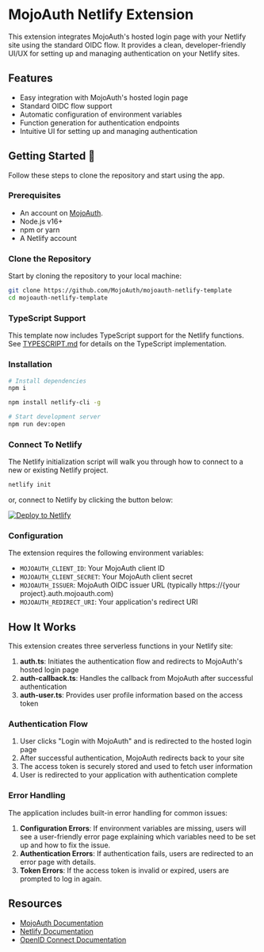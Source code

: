 # MojoAuth Netlify Extension

This extension integrates MojoAuth's hosted login page with your Netlify site using the standard OIDC flow. It provides a clean, developer-friendly UI/UX for setting up and managing authentication on your Netlify sites.

## Features

- Easy integration with MojoAuth's hosted login page
- Standard OIDC flow support
- Automatic configuration of environment variables
- Function generation for authentication endpoints
- Intuitive UI for setting up and managing authentication

## Getting Started 🚀

Follow these steps to clone the repository and start using the app.

### Prerequisites

- An account on [MojoAuth](https://mojoauth.com/).
- Node.js v16+
- npm or yarn
- A Netlify account

### Clone the Repository

Start by cloning the repository to your local machine:

```bash
git clone https://github.com/MojoAuth/mojoauth-netlify-template
cd mojoauth-netlify-template
```

### TypeScript Support

This template now includes TypeScript support for the Netlify functions. See [TYPESCRIPT.md](TYPESCRIPT.md) for details on the TypeScript implementation.

### Installation

```bash
# Install dependencies
npm i

npm install netlify-cli -g

# Start development server
npm run dev:open
```

### Connect To Netlify

The Netlify initialization script will walk you through how to connect to a new or existing Netlify project.

```bash
netlify init
```
or, connect to Netlify by clicking the button below:

[![Deploy to Netlify](https://www.netlify.com/img/deploy/button.svg)](https://app.netlify.com/start/deploy?repository=https://github.com/MojoAuth/mojoauth-netlify-template)


### Configuration

The extension requires the following environment variables:

- `MOJOAUTH_CLIENT_ID`: Your MojoAuth client ID
- `MOJOAUTH_CLIENT_SECRET`: Your MojoAuth client secret
- `MOJOAUTH_ISSUER`: MojoAuth OIDC issuer URL (typically https://{your project}.auth.mojoauth.com)
- `MOJOAUTH_REDIRECT_URI`: Your application's redirect URI


## How It Works

This extension creates three serverless functions in your Netlify site:

1. **auth.ts**: Initiates the authentication flow and redirects to MojoAuth's hosted login page
2. **auth-callback.ts**: Handles the callback from MojoAuth after successful authentication
3. **auth-user.ts**: Provides user profile information based on the access token

### Authentication Flow

1. User clicks "Login with MojoAuth" and is redirected to the hosted login page
2. After successful authentication, MojoAuth redirects back to your site
3. The access token is securely stored and used to fetch user information
4. User is redirected to your application with authentication complete

### Error Handling

The application includes built-in error handling for common issues:

1. **Configuration Errors**: If environment variables are missing, users will see a user-friendly error page explaining which variables need to be set up and how to fix the issue.
2. **Authentication Errors**: If authentication fails, users are redirected to an error page with details.
3. **Token Errors**: If the access token is invalid or expired, users are prompted to log in again.

## Resources

- [MojoAuth Documentation](https://docs.mojoauth.com/)
- [Netlify Documentation](https://docs.netlify.com/)
- [OpenID Connect Documentation](https://openid.net/connect/)
